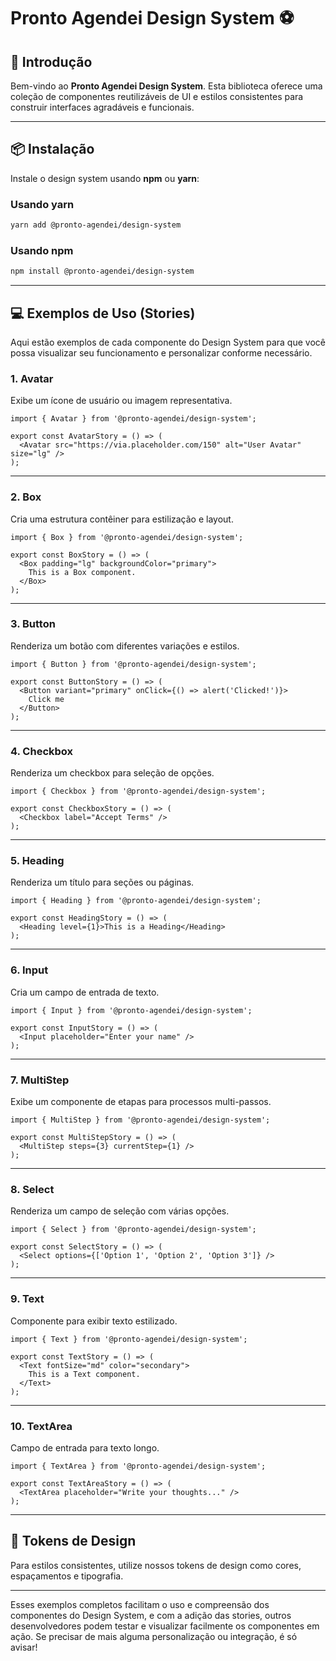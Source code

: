 # Pronto Agendei Design System ⚽

## 📖 Introdução

Bem-vindo ao **Pronto Agendei Design System**. Esta biblioteca oferece uma coleção de componentes reutilizáveis de UI e estilos consistentes para construir interfaces agradáveis e funcionais.

---

## 📦 Instalação

Instale o design system usando **npm** ou **yarn**:

### Usando yarn
```bash
yarn add @pronto-agendei/design-system
```

### Usando npm
```bash
npm install @pronto-agendei/design-system
```

---

## 💻 Exemplos de Uso (Stories)

Aqui estão exemplos de cada componente do Design System para que você possa visualizar seu funcionamento e personalizar conforme necessário.

### 1. Avatar
Exibe um ícone de usuário ou imagem representativa.

```tsx
import { Avatar } from '@pronto-agendei/design-system';

export const AvatarStory = () => (
  <Avatar src="https://via.placeholder.com/150" alt="User Avatar" size="lg" />
);
```

---

### 2. Box
Cria uma estrutura contêiner para estilização e layout.

```tsx
import { Box } from '@pronto-agendei/design-system';

export const BoxStory = () => (
  <Box padding="lg" backgroundColor="primary">
    This is a Box component.
  </Box>
);
```

---

### 3. Button
Renderiza um botão com diferentes variações e estilos.

```tsx
import { Button } from '@pronto-agendei/design-system';

export const ButtonStory = () => (
  <Button variant="primary" onClick={() => alert('Clicked!')}>
    Click me
  </Button>
);
```

---

### 4. Checkbox
Renderiza um checkbox para seleção de opções.

```tsx
import { Checkbox } from '@pronto-agendei/design-system';

export const CheckboxStory = () => (
  <Checkbox label="Accept Terms" />
);
```

---

### 5. Heading
Renderiza um título para seções ou páginas.

```tsx
import { Heading } from '@pronto-agendei/design-system';

export const HeadingStory = () => (
  <Heading level={1}>This is a Heading</Heading>
);
```

---

### 6. Input
Cria um campo de entrada de texto.

```tsx
import { Input } from '@pronto-agendei/design-system';

export const InputStory = () => (
  <Input placeholder="Enter your name" />
);
```

---

### 7. MultiStep
Exibe um componente de etapas para processos multi-passos.

```tsx
import { MultiStep } from '@pronto-agendei/design-system';

export const MultiStepStory = () => (
  <MultiStep steps={3} currentStep={1} />
);
```

---

### 8. Select
Renderiza um campo de seleção com várias opções.

```tsx
import { Select } from '@pronto-agendei/design-system';

export const SelectStory = () => (
  <Select options={['Option 1', 'Option 2', 'Option 3']} />
);
```

---

### 9. Text
Componente para exibir texto estilizado.

```tsx
import { Text } from '@pronto-agendei/design-system';

export const TextStory = () => (
  <Text fontSize="md" color="secondary">
    This is a Text component.
  </Text>
);
```

---

### 10. TextArea
Campo de entrada para texto longo.

```tsx
import { TextArea } from '@pronto-agendei/design-system';

export const TextAreaStory = () => (
  <TextArea placeholder="Write your thoughts..." />
);
```

---

## 🎨 Tokens de Design

Para estilos consistentes, utilize nossos tokens de design como cores, espaçamentos e tipografia.

---

Esses exemplos completos facilitam o uso e compreensão dos componentes do Design System, e com a adição das stories, outros desenvolvedores podem testar e visualizar facilmente os componentes em ação. Se precisar de mais alguma personalização ou integração, é só avisar!
